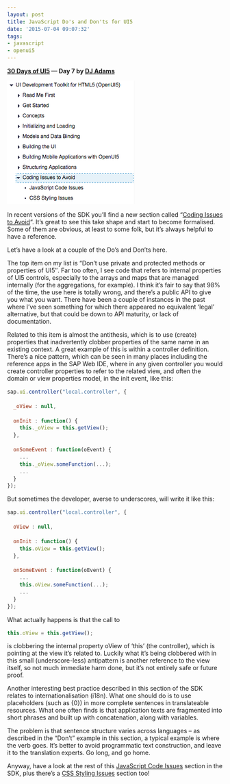 ```yaml
---
layout: post
title: JavaScript Do's and Don'ts for UI5
date: '2015-07-04 09:07:32'
tags:
- javascript
- openui5
---
```


**[30 Days of UI5](/2015/07/04/30-days-of-ui5/)  &mdash; Day 7 by [DJ Adams](//qmacro.org/about/)**

![Screenshot of coding issues menu item](/content/images/2018/02/Screen-Shot-2015-07-04-at-10.00.14.png)

In recent versions of the SDK you’ll find a new section called “[Coding Issues to Avoid](https://openui5.hana.ondemand.com/#docs/guide/030fcd14963048218488048f407f8f34.html)“. It’s great to see this take shape and start to become formalised. Some of them are obvious, at least to some folk, but it’s always helpful to have a reference.

Let’s have a look at a couple of the Do’s and Don’ts here.

The top item on my list is “Don’t use private and protected methods or properties of UI5″. Far too often, I see code that refers to internal properties of UI5 controls, especially to the arrays and maps that are managed internally (for the aggregations, for example). I think it’s fair to say that 98% of the time, the use here is totally wrong, and there’s a public API to give you what you want. There have been a couple of instances in the past where I’ve seen something for which there appeared no equivalent ‘legal’ alternative, but that could be down to API maturity, or lack of documentation.

Related to this item is almost the antithesis, which is to use (create) properties that inadvertently clobber properties of the same name in an existing context. A great example of this is within a controller definition. There’s a nice pattern, which can be seen in many places including the reference apps in the SAP Web IDE, where in any given controller you would create controller properties to refer to the related view, and often the domain or view properties model, in the init event, like this:

```javascript
sap.ui.controller("local.controller", {

  _oView : null,
 
  onInit : function() {
    this._oView = this.getView();
  },
 
  onSomeEvent : function(oEvent) {
    ...
    this._oView.someFunction(...);
    ...
  }
});
```

But sometimes the developer, averse to underscores, will write it like this:

```javascript
sap.ui.controller("local.controller", {

  oView : null,
 
  onInit : function() {
    this.oView = this.getView();
  },
 
  onSomeEvent : function(oEvent) {
    ...
    this.oView.someFunction(...);
    ...
  }
});
```

What actually happens is that the call to

```javascript
this.oView = this.getView();
```

is clobbering the internal property oView of ‘this’ (the controller), which is pointing at the view it’s related to. Luckily what it’s being clobbered with in this small (underscore-less) antipattern is another reference to the view itself, so not much immediate harm done, but it’s not entirely safe or future proof.

Another interesting best practice described in this section of the SDK relates to internationalisation (i18n). What one should do is to use placeholders (such as {0}) in more complete sentences in translateable resources. What one often finds is that application texts are fragmented into short phrases and built up with concatenation, along with variables.

The problem is that sentence structure varies across languages – as described in the “Don’t” example in this section, a typical example is where the verb goes. It’s better to avoid programmatic text construction, and leave it to the translation experts. Go long, and go home.

Anyway, have a look at the rest of this [JavaScript Code Issues](https://openui5.hana.ondemand.com/#docs/guide/030fcd14963048218488048f407f8f34.html) section in the SDK, plus there’s a [CSS Styling Issues](https://openui5.hana.ondemand.com/#docs/guide/9d87f925dfbb4e99b9e2963693aa00ef.html) section too!


